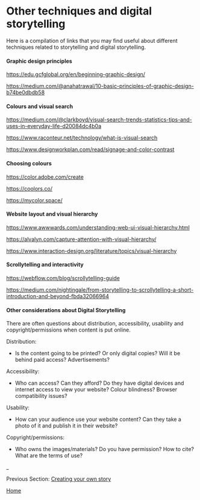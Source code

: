 # Other techniques and digital storytelling 

Here is a compilation of links that you may find useful about different techniques related to storytelling and digital storytelling.

#### Graphic design principles

https://edu.gcfglobal.org/en/beginning-graphic-design/

https://medium.com/@anahatrawal/10-basic-principles-of-graphic-design-b74be0dbdb58

#### Colours and visual search

https://medium.com/@clarkboyd/visual-search-trends-statistics-tips-and-uses-in-everyday-life-d20084dc4b0a 

https://www.raconteur.net/technology/what-is-visual-search

https://www.designworkplan.com/read/signage-and-color-contrast

#### Choosing colours

https://color.adobe.com/create

https://coolors.co/

https://mycolor.space/



#### Website layout and visual hierarchy

https://www.awwwards.com/understanding-web-ui-visual-hierarchy.html

https://alvalyn.com/capture-attention-with-visual-hierarchy/

https://www.interaction-design.org/literature/topics/visual-hierarchy


#### Scrollytelling and interactivity

https://webflow.com/blog/scrollytelling-guide

https://medium.com/nightingale/from-storytelling-to-scrollytelling-a-short-introduction-and-beyond-fbda32066964


#### Other considerations about Digital Storytelling

There are often questions about distribution, accessibility, usability and copyright/permissions when content is put online.

Distribution: 
- Is the content going to be printed? Or only digital copies? Will it be behind paid access? Advertisements?

Accessibility: 
- Who can access? Can they afford? Do they have digital devices and internet access to view your website? Colour blindness? Browser compatibility issues? 

Usability: 
- How can your audience use your website content? Can they take a photo of it and publish it in their website? 

Copyright/permissions: 
- Who owns the images/materials? Do you have permission? How to cite? What are the terms of use?

_

Previous Section: [Creating your own story](part3.md)

[Home](readme.md)
